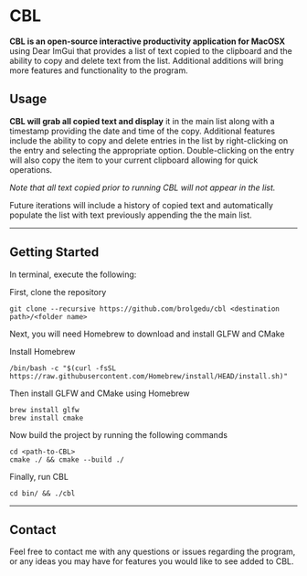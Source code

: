 # CBL

**CBL is an open-source interactive productivity application for MacOSX** using Dear ImGui that provides a list of text copied to the clipboard and the ability to copy and delete text from the list. Additional additions will bring more features and functionality to the program.

## Usage

**CBL will grab all copied text and display** it in the main list along with a timestamp providing the date and time of the copy. Additional features include the ability to copy and delete entries in the list by right-clicking on the entry and selecting the appropriate option. Double-clicking on the entry will also copy the item to your current clipboard allowing for quick operations.

*Note that all text copied prior to running CBL will not appear in the list.*

Future iterations will include a history of copied text and automatically populate the list with text previously appending the the main list.

___

## Getting Started

In terminal, execute the following:

First, clone the repository

```
git clone --recursive https://github.com/brolgedu/cbl <destination path>/<folder name>
```

Next, you will need Homebrew to download and install GLFW and CMake  

Install Homebrew

  ```
/bin/bash -c "$(curl -fsSL https://raw.githubusercontent.com/Homebrew/install/HEAD/install.sh)"
 ```

Then install GLFW and CMake using Homebrew

```
brew install glfw
brew install cmake
```

Now build the project by running the following commands  

```
cd <path-to-CBL>
cmake ./ && cmake --build ./
```

Finally, run CBL

```
cd bin/ && ./cbl
```
___

## Contact

Feel free to contact me with any questions or issues regarding the program, or any ideas you may have for features you would like to see added to CBL.
